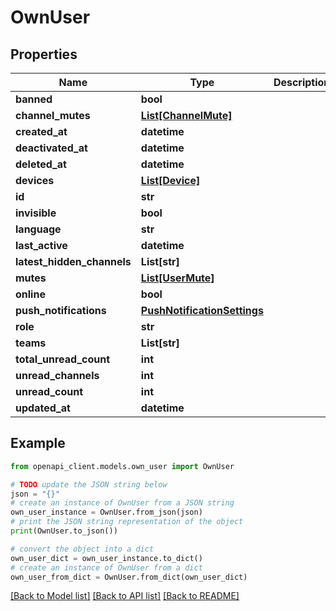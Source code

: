 # OwnUser


## Properties

Name | Type | Description | Notes
------------ | ------------- | ------------- | -------------
**banned** | **bool** |  | 
**channel_mutes** | [**List[ChannelMute]**](ChannelMute.md) |  | 
**created_at** | **datetime** |  | 
**deactivated_at** | **datetime** |  | [optional] 
**deleted_at** | **datetime** |  | [optional] 
**devices** | [**List[Device]**](Device.md) |  | 
**id** | **str** |  | 
**invisible** | **bool** |  | [optional] 
**language** | **str** |  | 
**last_active** | **datetime** |  | [optional] 
**latest_hidden_channels** | **List[str]** |  | [optional] 
**mutes** | [**List[UserMute]**](UserMute.md) |  | 
**online** | **bool** |  | 
**push_notifications** | [**PushNotificationSettings**](PushNotificationSettings.md) |  | [optional] 
**role** | **str** |  | 
**teams** | **List[str]** |  | [optional] 
**total_unread_count** | **int** |  | 
**unread_channels** | **int** |  | 
**unread_count** | **int** |  | 
**updated_at** | **datetime** |  | 

## Example

```python
from openapi_client.models.own_user import OwnUser

# TODO update the JSON string below
json = "{}"
# create an instance of OwnUser from a JSON string
own_user_instance = OwnUser.from_json(json)
# print the JSON string representation of the object
print(OwnUser.to_json())

# convert the object into a dict
own_user_dict = own_user_instance.to_dict()
# create an instance of OwnUser from a dict
own_user_from_dict = OwnUser.from_dict(own_user_dict)
```
[[Back to Model list]](../README.md#documentation-for-models) [[Back to API list]](../README.md#documentation-for-api-endpoints) [[Back to README]](../README.md)


